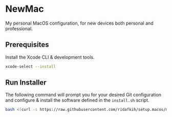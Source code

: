 # NewMac
My personal MacOS configuration, for new devices both personal and professional.

## Prerequisites

Install the Xcode CLI & development tools.

```bash
xcode-select --install
```

## Run Installer
The following command will prompt you for your desired Git configuration and configure & install the software defined in the `install.sh` script.

```bash
bash <(curl -s https://raw.githubusercontent.com/ridafkih/setup.macos/main/install.sh)
```
